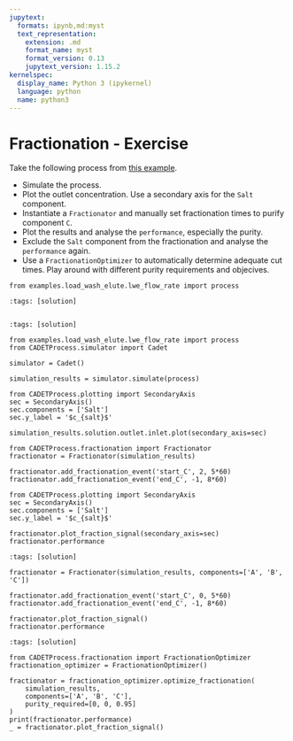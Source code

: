```yaml
---
jupytext:
  formats: ipynb,md:myst
  text_representation:
    extension: .md
    format_name: myst
    format_version: 0.13
    jupytext_version: 1.15.2
kernelspec:
  display_name: Python 3 (ipykernel)
  language: python
  name: python3
---
```


# Fractionation - Exercise

Take the following process from [this example](https://cadet-process.readthedocs.io/en/stable/examples/load_wash_elute/lwe_flow_rate.html).

- Simulate the process.
- Plot the outlet concentration. Use a secondary axis for the `Salt` component.
- Instantiate a `Fractionator` and manually set fractionation times to purify component `C`.
- Plot the results and analyse the `performance`, especially the purity.
- Exclude the `Salt` component from the fractionation and analyse the `performance` again.
- Use a `FractionationOptimizer` to automatically determine adequate cut times. Play around with different purity requirements and objecives.

```{code-cell} ipython3
from examples.load_wash_elute.lwe_flow_rate import process
```

```{code-cell} ipython3
:tags: [solution]


```

```{code-cell} ipython3
:tags: [solution]

from examples.load_wash_elute.lwe_flow_rate import process
from CADETProcess.simulator import Cadet

simulator = Cadet()

simulation_results = simulator.simulate(process)

from CADETProcess.plotting import SecondaryAxis
sec = SecondaryAxis()
sec.components = ['Salt']
sec.y_label = '$c_{salt}$'

simulation_results.solution.outlet.inlet.plot(secondary_axis=sec)

from CADETProcess.fractionation import Fractionator
fractionator = Fractionator(simulation_results)

fractionator.add_fractionation_event('start_C', 2, 5*60)
fractionator.add_fractionation_event('end_C', -1, 8*60)

from CADETProcess.plotting import SecondaryAxis
sec = SecondaryAxis()
sec.components = ['Salt']
sec.y_label = '$c_{salt}$'

fractionator.plot_fraction_signal(secondary_axis=sec)
fractionator.performance
```

```{code-cell} ipython3
:tags: [solution]

fractionator = Fractionator(simulation_results, components=['A', 'B', 'C'])

fractionator.add_fractionation_event('start_C', 0, 5*60)
fractionator.add_fractionation_event('end_C', -1, 8*60)

fractionator.plot_fraction_signal()
fractionator.performance
```

```{code-cell} ipython3
:tags: [solution]

from CADETProcess.fractionation import FractionationOptimizer
fractionation_optimizer = FractionationOptimizer()

fractionator = fractionation_optimizer.optimize_fractionation(
    simulation_results,
    components=['A', 'B', 'C'],
    purity_required=[0, 0, 0.95]
)
print(fractionator.performance)
_ = fractionator.plot_fraction_signal()
```

```{code-cell} ipython3

```
